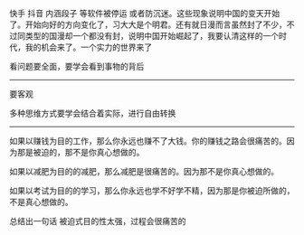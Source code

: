 快手 抖音 内涵段子 等软件被停运 或者防沉迷。这些现象说明中国的变天开始了。开始向好的方向变化了，习大大是个明君。还有就日漫而言虽然封了不少，不过同类型的国漫却一个都没有封，说明中国开始崛起了，我要认清这样的一个时代，我的机会来了。一个实力的世界来了

看问题要全面，要学会看到事物的背后
___
要客观

多种思维方式要学会结合着实际，进行自由转换
___
如果以赚钱为目的工作，那么你永远也赚不了大钱。你的赚钱之路会很痛苦的。因为那是被迫的，那不是你真心想做的。

如果以减肥为目的的减肥，那么减肥是很痛苦的。因为那不是你真心想做的。

如果以考试为目的的学习，那么你永远也学不好学不精，因为那是你被迫所做的，不是真心想做的。

总结出一句话 被迫式目的性太强，过程会很痛苦的